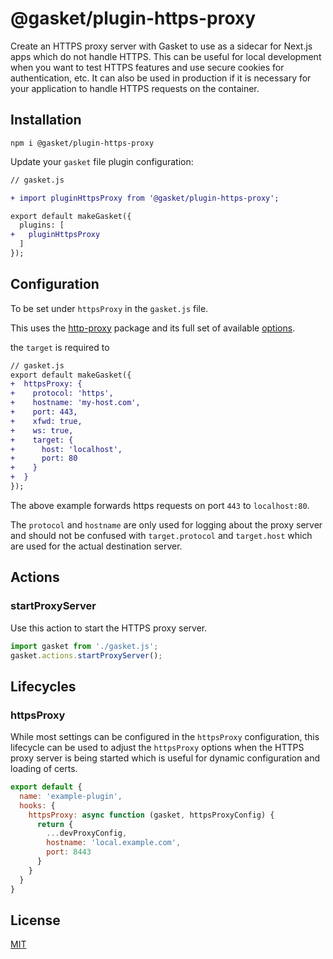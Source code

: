 # @gasket/plugin-https-proxy

Create an HTTPS proxy server with Gasket to use as a sidecar for Next.js apps 
which do not handle HTTPS. This can be useful for local development when you 
want to test HTTPS features and use secure cookies for authentication, etc.
It can also be used in production if it is necessary for your application to
handle HTTPS requests on the container.

## Installation

```
npm i @gasket/plugin-https-proxy
```

Update your `gasket` file plugin configuration:

```diff
// gasket.js

+ import pluginHttpsProxy from '@gasket/plugin-https-proxy';

export default makeGasket({
  plugins: [
+   pluginHttpsProxy
  ]
});
```

## Configuration

To be set under `httpsProxy` in the `gasket.js` file.

This uses the [http-proxy] package and its full set of available [options].

the `target` is 
required to

```diff
// gasket.js
export default makeGasket({
+  httpsProxy: {
+    protocol: 'https',
+    hostname: 'my-host.com',
+    port: 443,
+    xfwd: true,
+    ws: true,
+    target: {
+      host: 'localhost',
+      port: 80
+    }
+  }
});
```

The above example forwards https requests on port `443` to `localhost:80`.

The `protocol` and `hostname` are only used for logging about the proxy server
and should not be confused with `target.protocol` and `target.host` which 
are used for the actual destination server.

## Actions

### startProxyServer

Use this action to start the HTTPS proxy server.

```js
import gasket from './gasket.js';
gasket.actions.startProxyServer();
```

## Lifecycles

### httpsProxy

While most settings can be configured in the `httpsProxy` configuration,
this lifecycle can be used to adjust the `httpsProxy` options when
the HTTPS proxy server is being started which is useful for dynamic 
configuration and loading of certs.

```js
export default {
  name: 'example-plugin',
  hooks: {
    httpsProxy: async function (gasket, httpsProxyConfig) {
      return {
        ...devProxyConfig,
        hostname: 'local.example.com',
        port: 8443
      }
    }
  }
}
```

## License

[MIT](./LICENSE.md)

[http-proxy]: https://www.npmjs.com/package/http-proxy
[options]: https://www.npmjs.com/package/http-proxy#options

